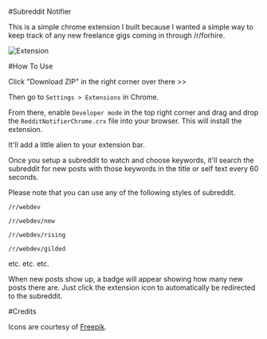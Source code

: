 #Subreddit Notifier

This is a simple chrome extension I built because I wanted a simple way to keep track of any new freelance gigs coming in through /r/forhire.

![Extension](http://i.imgur.com/C0rDybym.png)

#How To Use

Click "Download ZIP" in the right corner over there >>

Then go to `Settings > Extensions` in Chrome.

From there, enable `Developer mode` in the top right corner and drag and drop the `RedditNotifierChrome.crx` file into your browser. This will install the extension.

It'll add a little alien to your extension bar.

Once you setup a subreddit to watch and choose keywords, it'll search the subreddit for new posts with those keywords in the title or self text every 60 seconds.

Please note that you can use any of the following styles of subreddit.

`/r/webdev`

`/r/webdev/new`

`/r/webdev/rising`

`/r/webdev/gilded`

etc. etc. etc.

When new posts show up, a badge will appear showing how many new posts there are. Just click the extension icon to automatically be redirected to the subreddit.

#Credits

Icons are courtesy of [Freepik](http://www.flaticon.com/free-icon/reddit-social-logo-character_49398).
